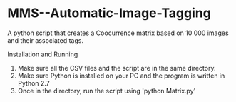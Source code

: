 # MMS--Automatic-Image-Tagging
A python script that creates a Coocurrence matrix based on 10 000 images and their associated tags.

Installation and Running

1. Make sure all the CSV files and the script are in the same directory.
2. Make sure Python is installed on your PC and the program is written in Python 2.7
3. Once in the directory, run the script using 'python Matrix.py'
